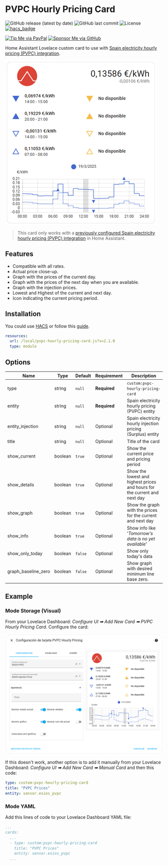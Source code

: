 # PVPC Hourly Pricing Card

![GitHub release (latest by date)](https://img.shields.io/github/v/release/danimart1991/pvpc-hourly-pricing-card)
![GitHub last commit](https://img.shields.io/github/last-commit/danimart1991/pvpc-hourly-pricing-card)
![License](https://img.shields.io/github/license/danimart1991/pvpc-hourly-pricing-card.svg)
[![hacs_badge](https://img.shields.io/badge/HACS-Default-orange.svg)](https://github.com/custom-components/hacs)

[![Tip Me via PayPal](https://img.shields.io/badge/PayPal-tip%20me-blue.svg?logo=paypal&style=flat)](https://www.paypal.me/danimart1991)
[![Sponsor Me via GitHub](https://img.shields.io/badge/GitHub-sponsor%20me-blue.svg?logo=github&style=flat)](https://github.com/sponsors/danimart1991)

Home Assistant Lovelace custom card to use with [Spain electricity hourly pricing (PVPC) integration](https://www.home-assistant.io/integrations/pvpc_hourly_pricing/).

![Card Example](https://raw.githubusercontent.com/danimart1991/pvpc-hourly-pricing-card/master/docs/images/card-example.png)

> This card only works with a [previously configured Spain electricity hourly pricing (PVPC) integration](https://www.danielmartingonzalez.com/en/pvpc-tariff-prices-in-home-assistant/) in Home Assistant.

## Features

- Compatible with all rates.
- Actual price close-up.
- Graph with the prices of the current day.
- Graph with the prices of the next day when you are available.
- Graph with the injection prices.
- Lowest and Highest of the current and next day.
- Icon indicating the current pricing period.

## Installation

You could use [HACS](https://hacs.xyz/) or follow this [guide](https://www.danielmartingonzalez.com/en/installing-lovelace-plugins).

```yaml
resources:
  url: /local/pvpc-hourly-pricing-card.js?v=2.1.0
  type: module
```

## Options

| Name                | Type    | Default | Requirement  | Description                                                               |
| ------------------- | ------- | ------- | ------------ | ------------------------------------------------------------------------- |
| type                | string  | `null`  | **Required** | `custom:pvpc-hourly-pricing-card`                                         |
| entity              | string  | `null`  | **Required** | Spain electricity hourly pricing (PVPC) entity                            |
| entity_injection    | string  | `null`  | Optional     | Spain electricity hourly injection pricing (Surplus) entity               |
| title               | string  | `null`  | Optional     | Title of the card                                                         |
| show_current        | boolean | `true`  | Optional     | Show the current price and pricing period                                 |
| show_details        | boolean | `true`  | Optional     | Show the lowest and highest prices and hours for the current and next day |
| show_graph          | boolean | `true`  | Optional     | Show the graph with the prices for the current and next day               |
| show_info           | boolean | `true`  | Optional     | Show info like '_Tomorrow's data is no yet available_'                    |
| show_only_today     | boolean | `false` | Optional     | Show only today's data                                                    |
| graph_baseline_zero | boolean | `false` | Optional     | Show graph with desired minimum line base zero.                           |

## Example

### Mode Storage (Visual)

From your Lovelace Dashboard: _Configure UI ➡ Add New Card ➡ PVPC Hourly Pricing Card_. Configure the card:

![Card Editor](https://raw.githubusercontent.com/danimart1991/pvpc-hourly-pricing-card/master/docs/images/card-editor.png)

If this doesn't work, another option is to add it manually from your Lovelace Dashboard: _Configure UI ➡ Add New Card ➡ Manual Card_ and then this code:

```yaml
type: custom:pvpc-hourly-pricing-card
title: "PVPC Prices"
entity: sensor.esios_pvpc
```

### Mode YAML

Add this lines of code to your Lovelace Dashboard YAML file:

```yaml
...
cards:
  ...
  - type: custom:pvpc-hourly-pricing-card
    title: "PVPC Prices"
    entity: sensor.esios_pvpc
  ...
```

